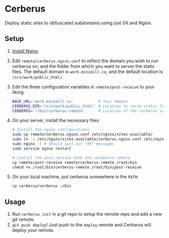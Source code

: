 # Cerberus

Deploy static sites to obfuscated subdomains using just Git and Nginx.

## Setup

1. [Install Nginx][install-nginx].

2. Edit `remote/cerberus.nginx.conf` to reflect the domain you wish to run cerberus on, and the folder from which you want to server the static files.  The default domain is `work.minimill.co`, and the default location is `/srv/work/public_html/`.

3. Edit the three configuration variables in `remote/post-receive` to your liking:

    ```bash
    BASE_URL='work.minimill.co'           # Your domain
    CERBERUS_DIR='/srv/work/public_html/' # Location to serve static files
    CERBERUS='~/bin/cerberus-remote'      # Location of the cerberus script
    ```

4. On your server, install the necessary files:

    ```bash
    # Install the nginx configurations
    sudo cp remote/cerberus.nginx.conf /etc/nginx/sites-available/
    sudo ln -s /etc/nginx/sites-available/cerberus.nginx.conf /etc/nginx/sites-enabled
    sudo nginx -t # Should spit out "OK" messages
    sudo service nginx restart

    # Isntall the post-receive hook and cereberus-remote
    cp remote/post-receive remote/cerberus-remote /root/bin
    chmod +x /root/bin/cerberus-remote /root/bin/post-receive
    ```

5. On your local machine, put cerberus somewhere in the `PATH`:

    ```bash
    cp cerberus/cerberus ~/bin
    ```

## Usage

1. Run `cerberus init` in a git repo to setup the remote repo and add a new git remote.
2. `git push deploy`!  Just push to the `deploy` remote and Cerberus will deploy your remote.

[install-nginx]: https://www.digitalocean.com/community/tutorials/how-to-install-nginx-on-ubuntu-14-04-lts
